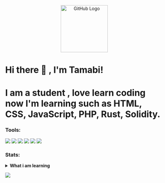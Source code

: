 <div align="center">
<img src="https://github.com/raghavk16/raghavk16/blob/master/octo.gif" alt="GitHub Logo" width="150" height="150" />
</div>

# Hi there 👋 , I'm Tamabi!

# I am a student , love learn coding now I'm learning such as HTML, CSS, JavaScript, PHP, Rust, Solidity.

### Tools:
<p>
    <img src="https://img.shields.io/badge/MariaDB-003545?style=for-the-badge&logo=mariadb&logoColor=white" />
    <img src="https://img.shields.io/badge/javascript-%23323330.svg?style=for-the-badge&logo=javascript&logoColor=%23F7DF1E" />
    <img src="https://img.shields.io/badge/Solidity-%23363636.svg?style=for-the-badge&logo=solidity&logoColor=white" />
    <img src="https://img.shields.io/badge/php-%23777BB4.svg?style=for-the-badge&logo=php&logoColor=white" />
    <img src="https://img.shields.io/badge/rust-%23000000.svg?style=for-the-badge&logo=rust&logoColor=white" />
    <img src="https://img.shields.io/badge/Visual%20Studio%20Code-0078d7.svg?style=for-the-badge&logo=visual-studio-code&logoColor=white" />
</p>

### Stats:
<details>
 <summary><strong>What i am learning</strong></summary>
    - 🔭 I’m currently a Student. </br>
    - 🌱 I’m currently learning Rust, Solidity. </br>
    - 🤔 Lets Having Fun here. </br>
    - 💬 Ask me about anything.</br>
    - 📫 How to reach me: <a href="bitvv1hero@gmail.com">Email me!</a>  </br>
</details>
<p>
   <img src="https://github-readme-stats.vercel.app/api?username=tamabii&hide=contribs,prs&show_icons=true&hide_border=true&title_color=00000" />
</p>
